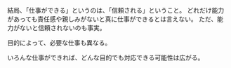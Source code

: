 結局、「仕事ができる」というのは、「信頼される」ということ。
どれだけ能力があっても責任感や親しみがないと真に仕事ができるとは言えない。
ただ、能力がないと信頼されないのも事実。

目的によって、必要な仕事も異なる。

いろんな仕事ができれば、どんな目的でも対応できる可能性は広がる。

